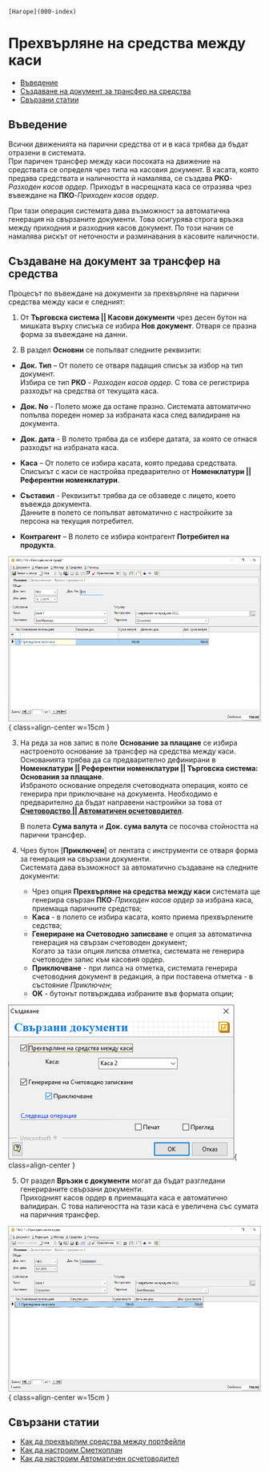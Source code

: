 ```{only} html
[Нагоре](000-index)
```

# **Прехвърляне на средства между каси**

- [Въведение](#въведение)  
- [Създаване на документ за трансфер на средства](#създаване-на-документ-за-трансфер-на-средства)  
- [Свързани статии](#свързани-статии)  

## **Въведение**

Всички движенията на парични средства от и в каса трябва да бъдат отразени в системата.  
При паричен трансфер между каси посоката на движение на средствата се определя чрез типа на касовия документ. В касата, която предава средствата и наличността ѝ намалява, се създава **РКО**-*Разходен касов ордер*. Приходът в насрещната каса се отразява чрез въвеждане на **ПКО**-*Приходен касов ордер*.  

При тази операция системата дава възможност за автоматична генерация на свързаните документи. Това осигурява строга връзка между приходния и разходния касов документ. По този начин се намалява рискът от неточности и разминавания в касовите наличности.  

## **Създаване на документ за трансфер на средства**

Процесът по въвеждане на документи за прехвърляне на парични средства между каси е следният:

1) От **Търговска система || Касови документи** чрез десен бутон на мишката върху списъка се избира **Нов документ**. Отваря се празна форма за въвеждане на данни.  

2) В раздел **Основни** се попълват следните реквизити:

- **Док. Тип** – От полето се отваря падащия списък за избор на тип документ.   
Избира се тип **РКО** - *Разходен касов ордер*. С това се регистрира разходът на средства от текущата каса.  

- **Док. No** - Полето може да остане празно. Системата автоматично попълва пореден номер за избраната каса след валидиране на документа.  

- **Док. дата** - В полето трябва да се избере датата, за която се отнася разходът на избраната каса. 

- **Каса** – От полето се избира касата, която предава средствата.  
Списъкът с каси се настройва предварително от **Номенклатури || Референтни номенклатури**.  

- **Съставил** - Реквизитът трябва да се обзаведе с лицето, което въвежда документа.  
Данните в полето се попълват автоматично с настройките за персона на текущия потребител.  

- **Контрагент** – В полето се избира контрагент **Потребител на продукта**. 

![](902-transfer-cashdesk1.png){ class=align-center w=15cm }

3) На реда за нов запис в поле **Основание за плащане** се избира настроеното основание за трансфер на средства между каси. Основанията трябва да са предварително дефинирани в **Номенклатури || Референтни номенклатури || Търговска система: Основания за плащане**.  
Избраното основание определя счетоводната операция, която се генерира при приключване на документа. Необходимо е предварително да бъдат направени настроийки за това от [**Счетоводство || Автоматичен осчетоводител**](https://docs.unicontsoft.com/guide/erp/001-ref/002-accounting/003-acc-wizard.html).  

   В полета **Сума валута** и **Док. сума валута** се посочва стойността на парични трансфер.  

4) Чрез бутон [**Приключен**] от лентата с инструменти се отваря форма за генерация на свързани документи.   
Системата дава възможност за автоматично създаване на следните документи:  

   - Чрез опция **Прехвърляне на средства между каси** системата ще генерира свързан **ПКО**-*Приходен касов ордер* за избрана каса, приемаща паричните средства;  
   - **Каса** - в полето се избира касата, която приема прехвърлените седства;  
   - **Генериране на Счетоводно записване** е опция за автоматична генерация на свързан счетоводен документ;  
   Когато за тази опция липсва отметка, системата не генерира счетоводен запис към касовия ордер.  
   - **Приключване** - при липса на отметка, системата генерира счетоводния документ в редакция, а при поставена отметка - в състояние *Приключен*;  
   - **OK** - бутонът потвърждава избраните във формата опции;  

![](902-transfer-cashdesk2.png){ class=align-center }

5) От раздел **Връзки с документи** могат да бъдат разгледани генерираните свързани документи.  
Приходният касов ордер в приемащата каса е автоматично валидиран. С това наличността на тази каса е увеличена със сумата на паричния трансфер.  

![](902-transfer-cashdesk3.png){ class=align-center w=15cm }
 
## **Свързани статии**

- [Как да прехвърлим средства между портфейли](https://www.unicontsoft.com/cms/node/58)  
- [Как да настроим Сметкоплан](../../../001-ref/002-accounting/002-chart-of-acc.md)  
- [Как да настроим Автоматичен осчетоводител](../../../001-ref/002-accounting/003-acc-wizard.md)
  